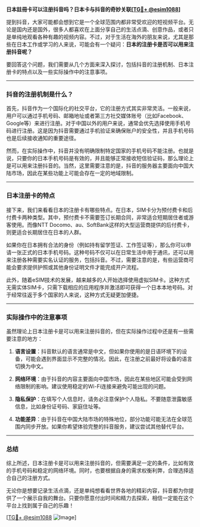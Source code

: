 **日本註冊卡可以注册抖音吗？日本卡与抖音的奇妙关联[[TG💪+ @esim1088](https://t.me/s/esim1088)]**

提到抖音，大家可能都会想到它是一个全球范围内都非常受欢迎的短视频平台。无论是国内还是国外，很多人都喜欢在上面分享自己的生活点滴、创意作品，或者只是单纯地观看各种有趣的视频内容。不过，对于生活在海外的朋友来说，尤其是那些在日本工作或学习的人来说，可能会有一个疑问：**日本的注册卡是否可以用来注册抖音呢？**

要回答这个问题，我们需要从几个方面来深入探讨，包括抖音的注册机制、日本注册卡的特点以及一些实际操作中的注意事项。

---

### 抖音的注册机制是什么？

首先，抖音作为一个国际化的社交平台，它的注册方式其实非常灵活。一般来说，用户可以通过手机号码、邮箱地址或者第三方社交媒体账号（比如Facebook、Google等）来进行注册。对于中国以外的用户来说，通常会优先选择使用手机号码进行注册。这是因为抖音需要通过手机验证来确保账户的安全性，并且手机号码也是后续接收通知的重要途径。

然而，在实际操作中，抖音并没有明确限制特定国家的手机号码不能注册。也就是说，只要你的日本手机号码是有效的，并且能够正常接收短信验证码，那么理论上是可以用来注册抖音的。当然，这里需要注意的是，抖音的服务器主要面向中国大陆市场，因此在某些功能上可能会存在一定的地域限制。

---

### 日本注册卡的特点

接下来，我们来看看日本的注册卡有哪些特点。在日本，SIM卡分为预付费卡和后付费卡两种类型。其中，预付费卡不需要签订长期合同，非常适合短期居住者或游客使用。而像NTT Docomo、au、SoftBank这样的大型运营商提供的后付费卡，则更适合长期居住在日本的人群。

如果你在日本拥有合法的身份（例如持有留学签证、工作签证等），那么你可以申请一张正式的日本手机号码。这种号码不仅可以在日常生活中用于通讯，还可以用来注册各种需要实名认证的服务，包括抖音。不过，需要注意的是，有些运营商可能会要求提供护照或其他身份证明文件才能完成开户流程。

此外，随着eSIM技术的发展，越来越多的人开始选择使用虚拟SIM卡。这种方式无需实体SIM卡，只需下载相应的应用程序并激活即可获得一个日本本地号码。对于经常往返于多个国家的人来说，这种方式无疑更加便捷。

---

### 实际操作中的注意事项

虽然理论上日本注册卡是可以用来注册抖音的，但在实际操作过程中还是有一些需要注意的地方：

1. **语言设置**：抖音默认的语言通常是中文，但如果你使用的是日语环境下的设备，可能会遇到界面显示不完整的情况。因此，在注册之前最好将设备的语言切换为中文。
   
2. **网络环境**：由于抖音的内容主要面向中国市场，因此在某些地区可能会受到网络限制的影响。建议使用稳定的Wi-Fi连接来避免可能出现的问题。

3. **隐私保护**：在填写个人信息时，请务必注意保护个人隐私。不要随意泄露敏感信息，比如身份证号码、家庭住址等。

4. **功能差异**：由于抖音在中国大陆市场的特殊地位，部分功能可能无法在全球范围内同步开放。如果你希望体验完整的抖音服务，建议尝试其他替代平台。

---

### 总结

综上所述，日本注册卡是可以用来注册抖音的，但需要满足一定的条件，比如有效的手机号码和稳定的网络环境。同时，也要根据自身的需求权衡利弊，合理选择适合自己的注册方式。

无论你是想要记录生活点滴，还是单纯想看看世界各地的精彩内容，抖音都为你提供了一个展示自我的舞台。只要你愿意付出时间和精力去探索，相信一定能在这个平台上找到属于自己的乐趣！

[[TG💪+ @esim1088](https://t.me/s/esim1088) ![Image](https://i.postimg.cc/4NQfJmqS/Snipaste-2025-05-13-00-14-12.png)]